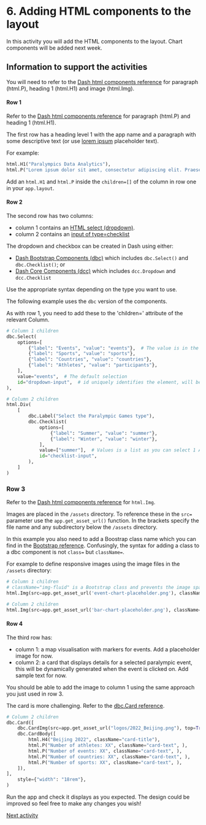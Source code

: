 # 6. Adding HTML components to the layout

In this activity you will add the HTML components to the layout. Chart components will be added next week.

## Information to support the activities

You will need to refer to the [Dash html components reference](https://dash.plotly.com/dash-html-components) for
paragraph (html.P), heading 1 (html.H1) and image (html.Img).

#### Row 1

Refer to the [Dash html components reference](https://dash.plotly.com/dash-html-components) for
paragraph (html.P) and heading 1 (html.H1).

The first row has a heading level 1 with the app name and a paragraph with some descriptive
text (or use [lorem ipsum](https://en.wikipedia.org/wiki/Lorem_ipsum)
placeholder text).

For example:

```python
html.H1("Paralympics Data Analytics"),
html.P("Lorem ipsum dolor sit amet, consectetur adipiscing elit. Praesent congue luctus elit nec gravida.")
```

Add an `html.H1` and `html.P` inside the `children=[]` of the column in row one in your `app.layout`.

#### Row 2

The second row has two columns:

- column 1 contains an [HTML select (dropdown)](https://www.w3schools.com/tags/tag_select.asp).
- column 2 contains an [input of type=checklist](https://www.w3schools.com/tags/tag_input.asp)

The dropdown and checkbox can be created in Dash using either:

- [Dash Bootstrap Components (dbc)](https://dash-bootstrap-components.opensource.faculty.ai/docs/components/input/)
  which includes
  `dbc.Select()` and `dbc.Checklist()`; or
- [Dash Core Components (dcc)](https://dash.plotly.com/dash-core-components) which includes `dcc.Dropdown` and
  `dcc.Checklist`

Use the appropriate syntax depending on the type you want to use.

The following example uses the `dbc` version of the components.

As with row 1, you need to add these to the 'children=' attribute of the relevant Column.

```python
# Column 1 children
dbc.Select(
    options=[
        {"label": "Events", "value": "events"},  # The value is in the format of the column heading in the data
        {"label": "Sports", "value": "sports"},
        {"label": "Countries", "value": "countries"},
        {"label": "Athletes", "value": "participants"},
    ],
    value="events",  # The default selection
    id="dropdown-input",  # id uniquely identifies the element, will be needed later for callbacks
),

# Column 2 children
html.Div(
    [
        dbc.Label("Select the Paralympic Games type"),
        dbc.Checklist(
            options=[
                {"label": "Summer", "value": "summer"},
                {"label": "Winter", "value": "winter"},
            ],
            value=["summer"],  # Values is a list as you can select 1 AND 2
            id="checklist-input",
        ),
    ]
)
```

### Row 3

Refer to the [Dash html components reference](https://dash.plotly.com/dash-html-components) for `html.Img`.

Images are placed in the `/assets` directory. To reference these in the `src=` parameter use the `app.get_asset_url()`
function. In the brackets specify the file name and any subdirectory below the `/assets` directory.

In this example you also need to add a Boostrap class name which you can find in
the [Bootstrap reference](https://getbootstrap.com/docs/5.0/content/images/#responsive-images). Confusingly, the syntax
for adding a class to a dbc component is not `class=` but `className=`.

For example to define responsive images using the image files in the `/assets` directory:

```python
# Column 1 children
# className="img-fluid" is a Bootstrap class and prevents the image spanning the next column
html.Img(src=app.get_asset_url('event-chart-placeholder.png'), className="img-fluid"),

# Column 2 children
html.Img(src=app.get_asset_url('bar-chart-placeholder.png'), className="img-fluid"),
```

#### Row 4

The third row has:

- column 1: a map visualisation with markers for events. Add a placeholder image for now.
- column 2: a card that displays details for a selected paralympic event, this will be dynamically generated when the
  event is clicked on. Add sample text for now.

You should be able to add the image to column 1 using the same approach you just used in row 3.

The card is more challenging. Refer to
the [dbc.Card reference](https://dash-bootstrap-components.opensource.faculty.ai/docs/components/card/).

```python
# Column 2 children
dbc.Card([
    dbc.CardImg(src=app.get_asset_url("logos/2022_Beijing.png"), top=True),
    dbc.CardBody([
        html.H4("Beijing 2022", className="card-title"),
        html.P("Number of athletes: XX", className="card-text", ),
        html.P("Number of events: XX", className="card-text", ),
        html.P("Number of countries: XX", className="card-text", ),
        html.P("Number of sports: XX", className="card-text", ),
    ]),
],
    style={"width": "18rem"},
)
```

Run the app and check it displays as you expected. The design could be improved so feel free to make any changes you
wish!

[Next activity](1-7-multipage-app)